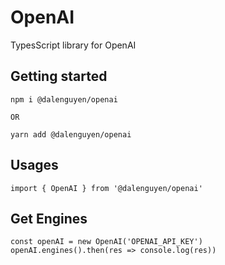 # OpenAI

TypesScript library for OpenAI

## Getting started

```
npm i @dalenguyen/openai

OR

yarn add @dalenguyen/openai
```

## Usages

```
import { OpenAI } from '@dalenguyen/openai'

```

## Get Engines

```
const openAI = new OpenAI('OPENAI_API_KEY')
openAI.engines().then(res => console.log(res))
```

